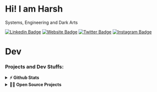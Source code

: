 # Hi! I am Harsh 
Systems, Engineering and Dark Arts

[![Linkedin Badge](https://img.shields.io/badge/-LinkedIn-0e76a8?style=flat-square&logo=Linkedin&logoColor=white)](https://linkedin.com/in/josharsh)
[![Website Badge](https://img.shields.io/badge/Website-3b5998?style=flat-square&logo=google-chrome&logoColor=white)](https://josharsh.herokuapp.in )
[![Twitter Badge](https://img.shields.io/badge/-Twitter-00acee?style=flat-square&logo=Twitter&logoColor=white)](https://twitter.com/josharsh1)
[![Instagram Badge](https://img.shields.io/badge/-Instagram-e4405f?style=flat-square&logo=Instagram&logoColor=white)](https://instagram.com/josharsh_)

# Dev
### Projects and Dev Stuffs:

<details>	
  <summary><b>⚡ Github Stats</b></summary>

  <br />
  <img height="180em" src="https://github-readme-stats.vercel.app/api?username=josharsh&show_icons=true&hide_border=true&&count_private=true&include_all_commits=true" />
  <img height="180em" src="https://github-readme-stats.vercel.app/api/top-langs/?username=josharsh&exclude_repo=HelloML&exclude_repo=100-Days-Of-ML-Code&show_icons=true&hide_border=true&layout=compact&langs_count=8"/>
</details>

<details>
  <summary><b>🧑‍🚀 Open Source Projects</b></summary>

  <br />
  <table>
    <thead align="center">
      <tr border: none;>
        <td><b>💻 Projects</b></td>
        <td><b>🌟 Stars</b></td>
        <td><b>🍴 Forks</b></td>
        <td><b>🐛 Issues</b></td>
        <td><b>🔔 Pull Requests</b></td>
        <td><b>👨‍💻 Language</b></td>
      </tr>
    </thead>
    <tbody>
      <tr>
	<td><a href="https://github.com/submitty/Submitty"><b>🚀Submitty</b></a></td>
        <td><img alt="Stars" src="https://img.shields.io/github/stars/submitty/Submitty?style=flat-square&labelColor=343b41"/></td>
        <td><img alt="Forks" src="https://img.shields.io/github/forks/submitty/Submittyr?style=flat-square&labelColor=343b41"/></td>
        <td><img alt="Issues" src="https://img.shields.io/github/issues/submitty/Submitty?style=flat-square"/></td>
        <td><img alt="Pull Requests" src="https://img.shields.io/github/issues-pr/submitty/Submitty?style=flat-square"/></td>
        <td><img alt="Language" src="https://img.shields.io/github/languages/top/submitty/Submitty?style=flat-square"/></td>
      </tr>
      <tr>
	      <td><a href="https://github.com/josharsh/Placement-Manager"><b>Placement Manager</b></a></td>
        <td><img alt="Stars" src="https://img.shields.io/github/stars/josharsh/Placement-Manager?style=flat-square&labelColor=343b41"/></td>
        <td><img alt="Forks" src="https://img.shields.io/github/forks/josharsh/Placement-Manager?style=flat-square&labelColor=343b41"/></td>
        <td><img alt="Issues" src="https://img.shields.io/github/issues/josharsh/Placement-Manager?style=flat-square"/></td>
        <td><img alt="Pull Requests" src="https://img.shields.io/github/issues-pr/josharsh/Placement-Manager?style=flat-square"/></td>
        <td><img alt="Language" src="https://img.shields.io/github/languages/top/josharsh/Placement-Manager?style=flat-square"/></td>
      </tr>
      <tr>
	      <td><a href="https://github.com/josharsh/100LinesofCode"><b>💻 100LinesOfCode</b></a></td>
        <td><img alt="Stars" src="https://img.shields.io/github/stars/josharsh/100LinesofCode?style=flat-square&labelColor=343b41"/></td>
        <td><img alt="Forks" src="https://img.shields.io/github/forks/josharsh/100LinesofCode?style=flat-square&labelColor=343b41"/></td>
        <td><img alt="Issues" src="https://img.shields.io/github/issues/josharsh/100LinesofCode?style=flat-square"/></td>
        <td><img alt="Pull Requests" src="https://img.shields.io/github/issues-pr/josharsh/100LinesofCode?style=flat-square"/></td>
        <td><img alt="Language" src="https://img.shields.io/github/languages/top/josharsh/100LinesofCode?style=flat-square"/></td>
      </tr>
      <tr>
        <td><a href="https://github.com/josharsh/InTalks"><b> InTalks</b></a></td>
        <td><img alt="Stars" src="https://img.shields.io/github/stars/josharsh/InTalks?style=flat-square&labelColor=343b41"/></td>
        <td><img alt="Forks" src="https://img.shields.io/github/forks/josharsh/InTalks?style=flat-square&labelColor=343b41"/></td>
        <td><img alt="Issues" src="https://img.shields.io/github/issues/josharsh/InTalks?style=flat-square"/></td>
        <td><img alt="Pull Requests" src="https://img.shields.io/github/issues-pr/josharsh/InTalks?style=flat-square"/></td>
        <td><img alt="Language" src="https://img.shields.io/github/languages/top/josharsh/InTalks?style=flat-square"/></td>
      </tr>
    </tbody>
  </table>
  <br />
</details>
 
